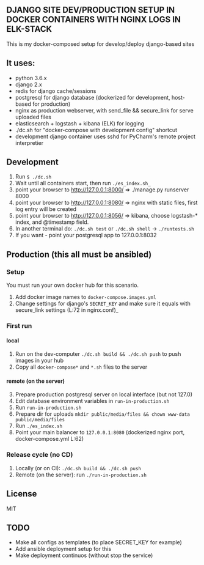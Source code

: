 ## DJANGO SITE DEV/PRODUCTION SETUP IN DOCKER CONTAINERS WITH NGINX LOGS IN ELK-STACK

This is my docker-composed setup for develop/deploy django-based sites

## It uses:

- python 3.6.x
- django 2.x
- redis for django cache/sessions
- postgresql for django database (dockerized for development, host-based for production)
- nginx as production webserver, with send_file && secure_link for serve uploaded files
- elasticsearch + logstash + kibana (ELK) for logging
- ./dc.sh for "docker-compose with development config" shortcut
- development django container uses sshd for PyCharm's remote project interpretier

## Development

1. Run `$ ./dc.sh`
2. Wait until all containers start, then run `./es_index.sh_`
3. point your browser to http://127.0.0.1:8000/ => ./manage.py runserver 8000
4. point your browser to http://127.0.0.1:8080/ => nginx with static files, first log entry will be created
5. point your browser to http://127.0.0.1:8056/ => kibana, choose logstash-* index, and @timestamp field.
6. In another terminal do: `./dc.sh test` or `./dc.sh shell` -> `./runtests.sh`
7. If you want - point your postgresql app to 127.0.0.1:8032

## Production (this all must be ansibled)

### Setup

You must run your own docker hub for this scenario.

1. Add docker image names to `docker-compose.images.yml`
2. Change settings for django's `SECRET_KEY` and make sure it equals with secure_link settings (L:72 in nginx.conf)_

### First run

#### local
1. Run on the dev-computer `./dc.sh build && ./dc.sh push` to push images in your hub
2. Copy all `docker-compose*` and `*.sh` files to the server

#### remote (on the server)
3. Prepare production postgresql server on local interface (but not 127.0)
4. Edit database environment variables in `run-in-production.sh`
3. Run `run-in-production.sh`
4. Prepare dir for uploads `mkdir public/media/files && chown www-data public/media/files`
5. Run `./es_index.sh`
6. Point your main balancer to `127.0.0.1:8080` (dockerized nginx port, docker-compose.yml L:62)

### Release cycle (no CD)
1. Locally (or on CI): `./dc.sh build && ./dc.sh push`
2. Remote (on the server): run `./run-in-production.sh`


## License

MIT

## TODO

- Make all configs as templates (to place SECRET_KEY for example)
- Add ansible deployment setup for this
- Make deployment continuos (without stop the service)
